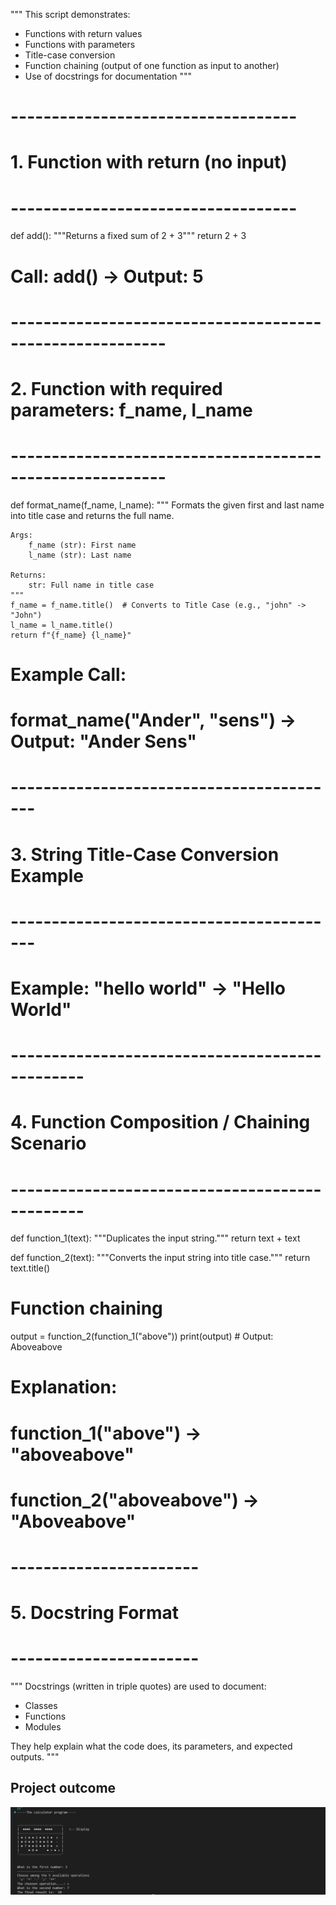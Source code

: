 """
This script demonstrates:
- Functions with return values
- Functions with parameters
- Title-case conversion
- Function chaining (output of one function as input to another)
- Use of docstrings for documentation
"""

# -----------------------------------
# 1. Function with return (no input)
# -----------------------------------
def add():
    """Returns a fixed sum of 2 + 3"""
    return 2 + 3

# Call: add() → Output: 5


# ---------------------------------------------------------
# 2. Function with required parameters: f_name, l_name
# ---------------------------------------------------------
def format_name(f_name, l_name):
    """
    Formats the given first and last name into title case and returns the full name.

    Args:
        f_name (str): First name
        l_name (str): Last name

    Returns:
        str: Full name in title case
    """
    f_name = f_name.title()  # Converts to Title Case (e.g., "john" -> "John")
    l_name = l_name.title()
    return f"{f_name} {l_name}"

# Example Call:
# format_name("Ander", "sens") → Output: "Ander Sens"


# -----------------------------------------
# 3. String Title-Case Conversion Example
# -----------------------------------------
# Example: "hello world" → "Hello World"


# -----------------------------------------------
# 4. Function Composition / Chaining Scenario
# -----------------------------------------------

def function_1(text):
    """Duplicates the input string."""
    return text + text

def function_2(text):
    """Converts the input string into title case."""
    return text.title()

# Function chaining
output = function_2(function_1("above"))
print(output)  # Output: Aboveabove

# Explanation:
# function_1("above") → "aboveabove"
# function_2("aboveabove") → "Aboveabove"


# -----------------------
# 5. Docstring Format
# -----------------------
"""
Docstrings (written in triple quotes) are used to document:
- Classes
- Functions
- Modules

They help explain what the code does, its parameters, and expected outputs.
"""

## Project outcome
![alt text](image.png)